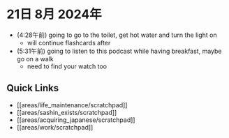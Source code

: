 # 21日 8月 2024年
- (4:28午前) going to go to the toilet, get hot water and turn the light on
  - will continue flashcards after
- (5:31午前) going to listen to this podcast while having breakfast, maybe go on a walk
  - need to find your watch too


 



## Quick Links
- [[areas/life_maintenance/scratchpad]]
- [[areas/sashin_exists/scratchpad]]
- [[areas/acquiring_japanese/scratchpad]]
- [[areas/work/scratchpad]]
